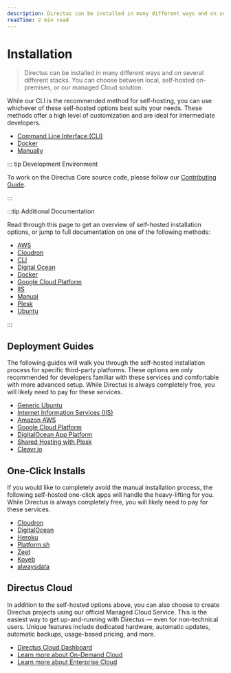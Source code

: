 ```yaml
---
description: Directus can be installed in many different ways and on several different stacks. You can choose between local, self-hosted on-premises, or our managed Cloud solution.
readTime: 2 min read
---
```


# Installation

> Directus can be installed in many different ways and on several different stacks. You can choose between local,
> self-hosted on-premises, or our managed Cloud solution.

While our CLI is the recommended method for self-hosting, you can use whichever of these self-hosted options best suits
your needs. These methods offer a high level of customization and are ideal for intermediate developers.

- [Command Line Interface (CLI)](/self-hosted/installation/cli)
- [Docker](/self-hosted/installation/docker)
- [Manually](/self-hosted/installation/manual)

::: tip Development Environment

To work on the Directus Core source code, please follow our [Contributing Guide](/contributing/introduction).

:::

:::tip Additional Documentation

Read through this page to get an overview of self-hosted installation options, or jump to full documentation on one of the following methods:

- [AWS](/self-hosted/installation/aws)
- [Cloudron](/self-hosted/installation/cloudron)
- [CLI](/self-hosted/installation/cli)
- [Digital Ocean](/self-hosted/installation/digitalocean-app-platform)
- [Docker](/self-hosted/installation/docker)
- [Google Cloud Platform](/self-hosted/installation/gcp)
- [IIS](/self-hosted/installation/iis)
- [Manual](/self-hosted/installation/manual)
- [Plesk](/self-hosted/installation/plesk)
- [Ubuntu](/self-hosted/installation/ubuntu)

:::

## Deployment Guides

The following guides will walk you through the self-hosted installation process for specific third-party platforms.
These options are only recommended for developers familiar with these services and comfortable with more advanced setup.
While Directus is always completely free, you will likely need to pay for these services.

- [Generic Ubuntu](/self-hosted/installation/ubuntu)
- [Internet Information Services (IIS)](/self-hosted/installation/iis)
- [Amazon AWS](/self-hosted/installation/aws)
- [Google Cloud Platform](/self-hosted/installation/gcp)
- [DigitalOcean App Platform](/self-hosted/installation/digitalocean-app-platform)
- [Shared Hosting with Plesk](/self-hosted/installation/plesk)
- [Cleavr.io](https://docs.cleavr.io/guides/directus)

## One-Click Installs

If you would like to completely avoid the manual installation process, the following self-hosted one-click apps will
handle the heavy-lifting for you. While Directus is always completely free, you will likely need to pay for these
services.

- [Cloudron](/self-hosted/installation/cloudron)
- [DigitalOcean](https://marketplace.digitalocean.com/apps/directus?action=deploy&refcode=4c0b6062c16e)
- [Heroku](https://heroku.com/deploy?template=https://github.com/directus-community/heroku-template)
- [Platform.sh](https://console.platform.sh/projects/create-project?template=https%3A%2F%2Fraw.githubusercontent.com%2Fplatformsh%2Ftemplate-builder%2Fmaster%2Ftemplates%2Fdirectus%2F.platform.template.yaml)
- [Zeet](https://deploy.zeet.co/?url=https://github.com/directus-community/heroku-template)
- [Koyeb](https://app.koyeb.com/deploy?type=docker&name=directus&ports=8055;http;/&env[PORT]=8055&env[KEY]=A%20random%20string&env[SECRET]=A%20random%20string&env[PUBLIC_URL]=https://myURL.com/&env[DB_CLIENT]=DB%20client&env[DB_HOST]=DB%20host&env[DB_PORT]=DB%20Port&env[DB_DATABASE]=Database%20name&env[DB_USER]=DB%20user&env[DB_PASSWORD]=DB%20Password&image=directus/directus)
- [alwaysdata](https://www.alwaysdata.com/en/marketplace/directus/)

## Directus Cloud

In addition to the self-hosted options above, you can also choose to create Directus projects using our official Managed
Cloud Service. This is the easiest way to get up-and-running with Directus — even for non-technical users. Unique
features include dedicated hardware, automatic updates, automatic backups, usage-based pricing, and more.

- [Directus Cloud Dashboard](http://directus.cloud/)
- [Learn more about On-Demand Cloud](https://directus.io/on-demand-cloud/)
- [Learn more about Enterprise Cloud](https://directus.io/enterprise-cloud/)
